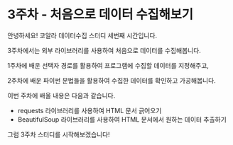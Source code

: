 # 3주차 - 처음으로 데이터 수집해보기

안녕하세요! 코알라 데이터수집 스터디 세번째 시간입니다.

3주차에서는 외부 라이브러리를 사용하여 처음으로 데이터를 수집해봅니다.

1주차에 배운 선택자 경로를 활용하여 프로그램에 수집할 데이터를 지정해주고,

2주차에 배운 파이썬 문법들을 활용하여 수집한 데이터를 확인하고 가공해봅니다.

이번 주차에 배울 내용은 다음과 같습니다.

* requests 라이브러리를 사용하여 HTML 문서 긁어오기
* BeautifulSoup 라이브러리를 사용하여 HTML 문서에서 원하는 데이터 추출하기

그럼 3주차 스터디를 시작해보겠습니다!

